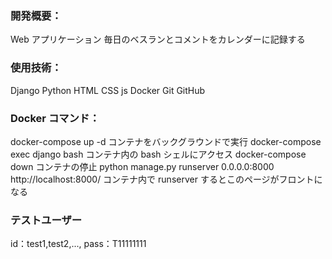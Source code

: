 ### 開発概要：

Web アプリケーション
毎日のベスランとコメントをカレンダーに記録する

### 使用技術：

Django
Python
HTML
CSS
js
Docker
Git
GitHub

### Docker コマンド：

docker-compose up -d
コンテナをバックグラウンドで実行
docker-compose exec django bash
コンテナ内の bash シェルにアクセス
docker-compose down
コンテナの停止
python manage.py runserver 0.0.0.0:8000
http://localhost:8000/
コンテナ内で runserver するとこのページがフロントになる

### テストユーザー

id：test1,test2,...,
pass：T11111111
